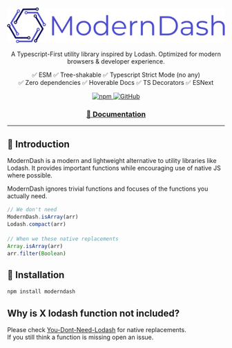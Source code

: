 ![ModernDash Logo](/website/src/assets/moderndashLogo.svg)

<p align=center>
  A Typescript-First utility library inspired by Lodash.
  Optimized for modern browsers & developer experience.
</p>

<div align=center>
  ✅ ESM
  ✅ Tree-shakable
  ✅ Typescript Strict Mode (no any)<br>
  ✅ Zero dependencies
  ✅ Hoverable Docs
  ✅ TS Decorators
  ✅ ESNext
</div>
<p></p>

<div align=center>
  <a href="https://www.npmjs.com/package/moderndash">
    <img alt="npm" src="https://img.shields.io/npm/dw/moderndash?label=Downloads">
  </a>
  <a href="https://github.com/Maggi64/moderndash/blob/main/LICENSE">
    <img alt="GitHub" src="https://img.shields.io/github/license/maggi64/moderndash">
  </a>
</div>

<h3 align=center>
  <a href="https://moderndash.io" target="_blank">
       📓 Documentation
  </a>
</h3>

---

## 🔖 Introduction
ModernDash is a modern and lightweight alternative to utility libraries like Lodash. It provides important functions while encouraging use of native JS where possible.

ModernDash ignores trivial functions and focuses of the functions you actually need.
```typescript
// We don't need
ModernDash.isArray(arr)
Lodash.compact(arr)

// When we these native replacements
Array.isArray(arr)
arr.filter(Boolean)
```
## 💾 Installation

```bash
npm install moderndash
```

## Why is X lodash function not included?
Please check [You-Dont-Need-Lodash](https://github.com/you-dont-need/You-Dont-Need-Lodash-Underscore) for native replacements.  
If you still think a function is missing open an issue.